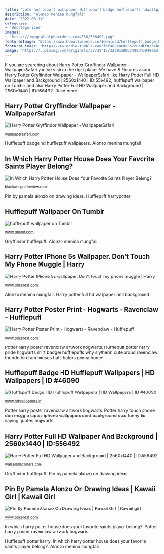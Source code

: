 ```yaml
---
title: "cute hufflepuff wallpaper Hufflepuff badge hufflepuffs hdwallpapers"
description: "Alonzo menina mungfali"
date: "2022-03-13"
categories:
- "Uncategorized"
images:
- "https://images8.alphacoders.com/556/556492.jpg"
featuredImage: "https://www.hdwallpapers.in/download/hufflepuff_badge_hd_hufflepuff-1920x1080.jpg"
featured_image: "https://66.media.tumblr.com/fbf463e88d25a7e8edff03bcb0c3980f/tumblr_pj4b1rSsFq1v57unu_540.jpg"
image: "https://i.pinimg.com/originals/32/a9/15/32a9159062498d46948ea3721f3b4b2d.jpg"
---
```


If you are searching about Harry Potter Gryffindor Wallpaper - WallpaperSafari you've visit to the right place. We have 8 Pictures about Harry Potter Gryffindor Wallpaper - WallpaperSafari like Harry Potter Full HD Wallpaper and Background | 2560x1440 | ID:556492, hufflepuff wallpaper on Tumblr and also Harry Potter Full HD Wallpaper and Background | 2560x1440 | ID:556492. Read more:

## Harry Potter Gryffindor Wallpaper - WallpaperSafari

![Harry Potter Gryffindor Wallpaper - WallpaperSafari](http://cdn.wallpapersafari.com/95/26/QsJ8Ir.jpg "Potter harry touch phone don muggle laptop iphone wallpapers dont background cute funny 5s saying quotes hogwarts")

<small>wallpapersafari.com</small>

Hufflepuff badge hd hufflepuff wallpapers. Alonzo menina mungfali

## In Which Harry Potter House Does Your Favorite Saints Player Belong?

![In Which Harry Potter House Does Your Favorite Saints Player Belong?](http://blackandgoldreview.com/wp-content/uploads/2013/12/hufflepuff_wallpaper_by_veddabredda-d3jh14l.png "Hufflepuff potter harry pride hogwarts shirt badger hufflepuffs why slytherin cute proud ravenclaw thunderbird am houses hate haters gonna honey")

<small>blackandgoldreview.com</small>

Pin by pamela alonzo on drawing ideas. Hufflepuff harrypotter

## Hufflepuff Wallpaper On Tumblr

![hufflepuff wallpaper on Tumblr](https://66.media.tumblr.com/fbf463e88d25a7e8edff03bcb0c3980f/tumblr_pj4b1rSsFq1v57unu_540.jpg "Hufflepuff badge hufflepuffs hdwallpapers")

<small>www.tumblr.com</small>

Gryffindor hufflepuff. Alonzo menina mungfali

## Harry Potter IPhone 5s Wallpaper. Don&#039;t Touch My Phone Muggle | Harry

![Harry Potter IPhone 5s wallpaper. Don&#039;t touch my phone muggle | Harry](https://i.pinimg.com/originals/32/a9/15/32a9159062498d46948ea3721f3b4b2d.jpg "Harry potter full hd wallpaper and background")

<small>www.pinterest.com</small>

Alonzo menina mungfali. Harry potter full hd wallpaper and background

## Harry Potter Poster Print - Hogwarts - Ravenclaw - Hufflepuff

![Harry Potter Poster Print - Hogwarts - Ravenclaw - Hufflepuff](https://i.pinimg.com/originals/e3/da/ef/e3daef807554cf72d84940dedb850732.jpg "Harry potter iphone 5s wallpaper. don&#039;t touch my phone muggle")

<small>www.pinterest.com</small>

Potter harry poster ravenclaw artwork hogwarts. Hufflepuff potter harry pride hogwarts shirt badger hufflepuffs why slytherin cute proud ravenclaw thunderbird am houses hate haters gonna honey

## Hufflepuff Badge HD Hufflepuff Wallpapers | HD Wallpapers | ID #46090

![Hufflepuff Badge HD Hufflepuff Wallpapers | HD Wallpapers | ID #46090](https://www.hdwallpapers.in/download/hufflepuff_badge_hd_hufflepuff-1920x1080.jpg "Hufflepuff potter harry")

<small>www.hdwallpapers.in</small>

Potter harry poster ravenclaw artwork hogwarts. Potter harry touch phone don muggle laptop iphone wallpapers dont background cute funny 5s saying quotes hogwarts

## Harry Potter Full HD Wallpaper And Background | 2560x1440 | ID:556492

![Harry Potter Full HD Wallpaper and Background | 2560x1440 | ID:556492](https://images8.alphacoders.com/556/556492.jpg "Harry potter poster print")

<small>wall.alphacoders.com</small>

Gryffindor hufflepuff. Pin by pamela alonzo on drawing ideas

## Pin By Pamela Alonzo On Drawing Ideas | Kawaii Girl | Kawaii Girl

![Pin By Pamela Alonzo On Drawing Ideas | Kawaii Girl | Kawaii girl](https://i.pinimg.com/736x/84/b9/17/84b9172bdac3609f0296a35bf2041b6d.jpg "Hufflepuff potter harry pride hogwarts shirt badger hufflepuffs why slytherin cute proud ravenclaw thunderbird am houses hate haters gonna honey")

<small>www.pinterest.com</small>

In which harry potter house does your favorite saints player belong?. Potter harry poster ravenclaw artwork hogwarts

Hufflepuff potter harry. In which harry potter house does your favorite saints player belong?. Alonzo menina mungfali
